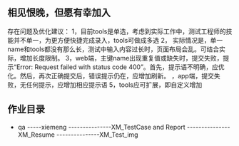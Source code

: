 ## 相见恨晚，但愿有幸加入

存在问题及优化建议：
1，目前tools是单选，考虑到实际工作中，测试工程师的技能并不单一，为更方便快捷完成录入，tools可做成多选
2， 实际情况是，单一name和tools都没有那么长，测试中输入内容过长时，页面布局会乱。可结合实际，增加长度限制。
3，web端，主键name出现重复值或缺失时，提交失败，提示“Error: Request failed with status code 400”。首先，提示语不明确，应优化。然后，再次正确提交后，错误提示仍在，应增加刷新。
 ，app端，提交失败，无任何提示，应增加相应提示语
5，tools应可扩展，即自定义增加

## 作业目录
- qa
-----xiemeng
---------------XM_TestCase and Report
---------------XM_Resume
---------------XM_Test_img




